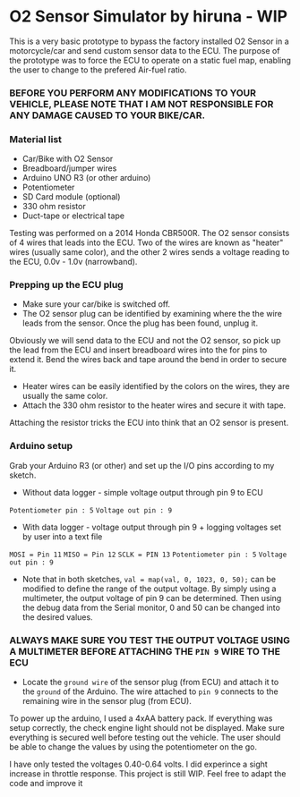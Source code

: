 # O2 Sensor Simulator by hiruna - WIP

This is a very basic prototype to bypass the factory installed O2 Sensor in a motorcycle/car and send custom sensor data to the ECU. The purpose of the prototype was to force the ECU to operate on a static fuel map, enabling the user to change to the prefered Air-fuel ratio.

### BEFORE YOU PERFORM ANY MODIFICATIONS TO YOUR VEHICLE, PLEASE NOTE THAT I AM NOT RESPONSIBLE FOR ANY DAMAGE CAUSED TO YOUR BIKE/CAR.

### Material list
* Car/Bike with O2 Sensor
* Breadboard/jumper wires
* Arduino UNO R3 (or other arduino)
* Potentiometer
* SD Card module (optional)
* 330 ohm resistor
* Duct-tape or electrical tape


Testing was performed on a 2014 Honda CBR500R. The O2 sensor consists of 4 wires that leads into the ECU. Two of the wires are known as "heater" wires (usually same color), and the other 2 wires sends a voltage reading to the ECU, 0.0v - 1.0v (narrowband).

### Prepping up the ECU plug

* Make sure your car/bike is switched off.
* The O2 sensor plug can be identified by examining where the the wire leads from the sensor. Once the plug has been found, unplug it. 

Obviously we will send data to the ECU and not the O2 sensor, so pick up the lead from the ECU and insert breadboard wires into the for pins to extend it. Bend the wires back and tape around the bend in order to secure it. 

* Heater wires can be easily identified by the colors on the wires, they are usually the same color.
* Attach the 330 ohm resistor to the heater wires and secure it with tape.

Attaching the resistor tricks the ECU into think that an O2 sensor is present. 

### Arduino setup

Grab your Arduino R3 (or other) and set up the I/O pins according to my sketch.

* Without data logger - simple voltage output through pin 9 to ECU

```Potentiometer pin : 5```
```Voltage out pin : 9```

* With data logger - voltage output through pin 9 + logging voltages set by user into a text file

```MOSI = Pin 11```
```MISO = Pin 12```
```SCLK = PIN 13```
```Potentiometer pin : 5```
```Voltage out pin : 9```

* Note that in both sketches, ```val = map(val, 0, 1023, 0, 50);``` can be modified to define the range of the output voltage. By simply using a multimeter, the output voltage of pin 9 can be determined. Then using the debug data from the Serial monitor, 0 and 50 can be changed into the desired values.

### ALWAYS MAKE SURE YOU TEST THE OUTPUT VOLTAGE USING A MULTIMETER BEFORE ATTACHING THE ```PIN 9``` WIRE TO THE ECU

* Locate the ```ground wire``` of the sensor plug (from ECU) and attach it to the ```ground``` of the Arduino. The wire attached to ```pin 9``` connects to the remaining wire in the sensor plug (from ECU).

To power up the arduino, I used a 4xAA battery pack.
If everything was setup correctly, the check engine light should not be displayed. Make sure everything is secured well before testing out the vehicle. The user should be able to change the values by using the potentiometer on the go. 

I have only tested the voltages 0.40-0.64 volts. I did experince a sight increase in throttle response. This project is still WIP. Feel free to adapt the code and improve it
